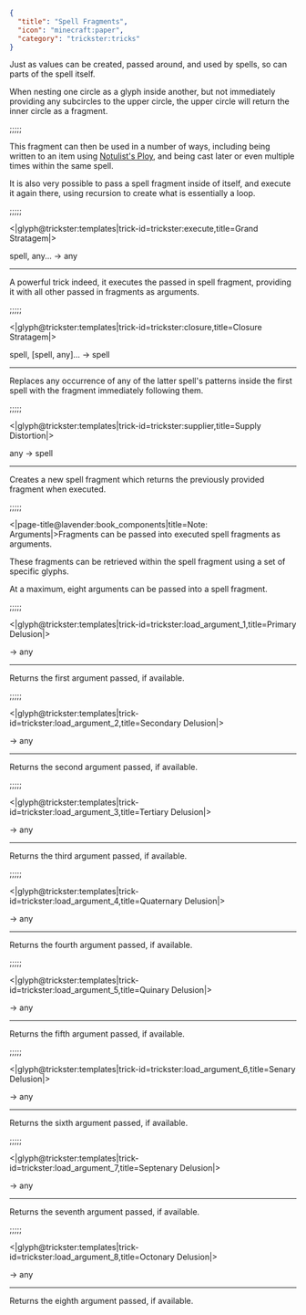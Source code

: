 ```json
{
  "title": "Spell Fragments",
  "icon": "minecraft:paper",
  "category": "trickster:tricks"
}
```

Just as values can be created, passed around, and used by spells, so can parts of the spell itself.


When nesting one circle as a glyph inside another, 
but not immediately providing any subcircles to the upper circle, 
the upper circle will return the inner circle as a fragment.

;;;;;

This fragment can then be used in a number of ways, including being written to an item using [Notulist's Ploy](^trickster:basic_tricks), 
and being cast later or even multiple times within the same spell.


It is also very possible to pass a spell fragment inside of itself, and execute it again there, 
using recursion to create what is essentially a loop.

;;;;;

<|glyph@trickster:templates|trick-id=trickster:execute,title=Grand Stratagem|>

spell, any... -> any

---

A powerful trick indeed, it executes the passed in spell fragment, 
providing it with all other passed in fragments as arguments.

;;;;;

<|glyph@trickster:templates|trick-id=trickster:closure,title=Closure Stratagem|>

spell, [spell, any]... -> spell

---

Replaces any occurrence of any of the latter spell's patterns inside the first spell 
with the fragment immediately following them.

;;;;;

<|glyph@trickster:templates|trick-id=trickster:supplier,title=Supply Distortion|>

any -> spell

---

Creates a new spell fragment which returns the previously provided fragment when executed.

;;;;;

<|page-title@lavender:book_components|title=Note: Arguments|>Fragments can be passed into executed spell fragments as arguments.


These fragments can be retrieved within the spell fragment using a set of specific glyphs.


At a maximum, eight arguments can be passed into a spell fragment.

;;;;;

<|glyph@trickster:templates|trick-id=trickster:load_argument_1,title=Primary Delusion|>

-> any

---

Returns the first argument passed, if available.

;;;;;

<|glyph@trickster:templates|trick-id=trickster:load_argument_2,title=Secondary Delusion|>

-> any

---

Returns the second argument passed, if available.

;;;;;

<|glyph@trickster:templates|trick-id=trickster:load_argument_3,title=Tertiary Delusion|>

-> any

---

Returns the third argument passed, if available.

;;;;;

<|glyph@trickster:templates|trick-id=trickster:load_argument_4,title=Quaternary Delusion|>

-> any

---

Returns the fourth argument passed, if available.

;;;;;

<|glyph@trickster:templates|trick-id=trickster:load_argument_5,title=Quinary Delusion|>

-> any

---

Returns the fifth argument passed, if available.

;;;;;

<|glyph@trickster:templates|trick-id=trickster:load_argument_6,title=Senary Delusion|>

-> any

---

Returns the sixth argument passed, if available.

;;;;;

<|glyph@trickster:templates|trick-id=trickster:load_argument_7,title=Septenary Delusion|>

-> any

---

Returns the seventh argument passed, if available.

;;;;;

<|glyph@trickster:templates|trick-id=trickster:load_argument_8,title=Octonary Delusion|>

-> any

---

Returns the eighth argument passed, if available.
